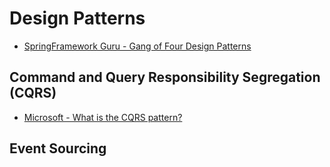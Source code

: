 # Design Patterns

* [SpringFramework Guru - Gang of Four Design Patterns](https://springframework.guru/gang-of-four-design-patterns/)

## Command and Query Responsibility Segregation (CQRS)

* [Microsoft - What is the CQRS pattern?](https://docs.microsoft.com/en-us/azure/architecture/patterns/cqrs)

## Event Sourcing

